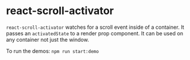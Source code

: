 # react-scroll-activator
`react-scroll-activator` watches for a scroll event inside of a container. It passes an `activatedState` to a render prop component.
It can be used on any container not just the window.  

To run the demos: `npm run start:demo`
